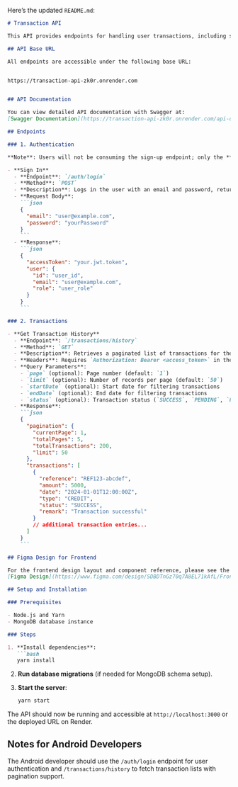Here’s the updated `README.md`:

```markdown
# Transaction API

This API provides endpoints for handling user transactions, including sign-in and retrieving paginated transaction history. Built using NestJS, it uses JWT for user authentication.

## API Base URL

All endpoints are accessible under the following base URL:


https://transaction-api-zk0r.onrender.com


## API Documentation

You can view detailed API documentation with Swagger at:
[Swagger Documentation](https://transaction-api-zk0r.onrender.com/api-docs)

## Endpoints

### 1. Authentication

**Note**: Users will not be consuming the sign-up endpoint; only the **sign-in** endpoint is needed for the Android developer.

- **Sign In**
  - **Endpoint**: `/auth/login`
  - **Method**: `POST`
  - **Description**: Logs in the user with an email and password, returning a JWT access token upon successful authentication.
  - **Request Body**:
    ```json
    {
      "email": "user@example.com",
      "password": "yourPassword"
    }
    ```
  - **Response**:
    ```json
    {
      "accessToken": "your.jwt.token",
      "user": {
        "id": "user_id",
        "email": "user@example.com",
        "role": "user_role"
      }
    }
    ```

### 2. Transactions

- **Get Transaction History**
  - **Endpoint**: `/transactions/history`
  - **Method**: `GET`
  - **Description**: Retrieves a paginated list of transactions for the authenticated user.
  - **Headers**: Requires `Authorization: Bearer <access_token>` in the headers.
  - **Query Parameters**:
    - `page` (optional): Page number (default: `1`)
    - `limit` (optional): Number of records per page (default: `50`)
    - `startDate` (optional): Start date for filtering transactions
    - `endDate` (optional): End date for filtering transactions
    - `status` (optional): Transaction status (`SUCCESS`, `PENDING`, `FAILED`)
  - **Response**:
    ```json
    {
      "pagination": {
        "currentPage": 1,
        "totalPages": 5,
        "totalTransactions": 200,
        "limit": 50
      },
      "transactions": [
        {
          "reference": "REF123-abcdef",
          "amount": 5000,
          "date": "2024-01-01T12:00:00Z",
          "type": "CREDIT",
          "status": "SUCCESS",
          "remark": "Transaction successful"
        }
        // additional transaction entries...
      ]
    }
    ```

## Figma Design for Frontend

For the frontend design layout and component reference, please see the following Figma link:
[Figma Design](https://www.figma.com/design/SDBDTnGz70q7A8EL71kAfL/Frontend-test?node-id=0-1&t=3r0JdI8yqHIEe3Ql-1)

## Setup and Installation

### Prerequisites

- Node.js and Yarn
- MongoDB database instance

### Steps

1. **Install dependencies**:
   ```bash
   yarn install
   ```

2. **Run database migrations** (if needed for MongoDB schema setup).

3. **Start the server**:
   ```bash
   yarn start
   ```

The API should now be running and accessible at `http://localhost:3000` or the deployed URL on Render.

## Notes for Android Developers

The Android developer should use the `/auth/login` endpoint for user authentication and `/transactions/history` to fetch transaction lists with pagination support.
```




